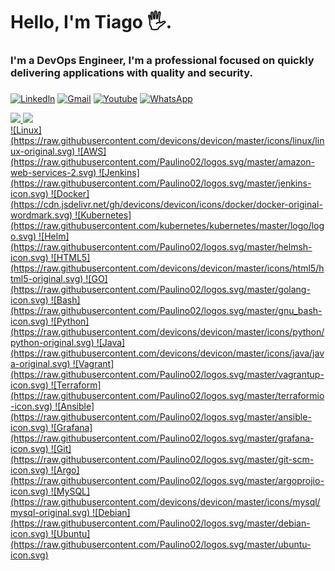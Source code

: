<h1>
Hello, I'm Tiago 🖐️.
  
<h3>
I'm a DevOps Engineer, I'm a professional focused on quickly delivering applications with quality and security.
  
###
[![Linkedln](https://img.shields.io/badge/LinkedIn-0077B5?style=for-the-badge&logo=linkedin&logoColor=white)](https://www.linkedin.com/in/tiago-paulino-390a981aa)
[![Gmail](https://img.shields.io/badge/Gmail-D14836?style=for-the-badge&logo=gmail&logoColor=white)](mailto:tpaulino12000@gmail.com)
[![Youtube](https://img.shields.io/badge/YouTube-FF0000?style=for-the-badge&logo=youtube&logoColor=white)](https://www.youtube.com/channel/UCXVhPYzVMiDyhdfjV6V4oHQ)
[![WhatsApp](https://img.shields.io/badge/WhatsApp-25D366?style=for-the-badge&logo=whatsapp&logoColor=white)](https://wa.me/55081996085598)
<div>
  <a href="https://github.com/Paulino02">
  <img height="180em" src="https://github-readme-stats.vercel.app/api?username=Paulino02&show_icons=true&theme=tokyonight"/>
  <img height="180em" src="https://github-readme-stats.vercel.app/api/top-langs/?username=Paulino02&layout=compact&theme=tokyonight"/>
</div>
![Linux](https://raw.githubusercontent.com/devicons/devicon/master/icons/linux/linux-original.svg)
![AWS](https://raw.githubusercontent.com/Paulino02/logos.svg/master/amazon-web-services-2.svg)
![Jenkins](https://raw.githubusercontent.com/Paulino02/logos.svg/master/jenkins-icon.svg)
![Docker](https://cdn.jsdelivr.net/gh/devicons/devicon/icons/docker/docker-original-wordmark.svg)
![Kubernetes](https://raw.githubusercontent.com/kubernetes/kubernetes/master/logo/logo.svg)
![Helm](https://raw.githubusercontent.com/Paulino02/logos.svg/master/helmsh-icon.svg)
![HTML5](https://raw.githubusercontent.com/devicons/devicon/master/icons/html5/html5-original.svg)
![GO](https://raw.githubusercontent.com/Paulino02/logos.svg/master/golang-icon.svg)
![Bash](https://raw.githubusercontent.com/Paulino02/logos.svg/master/gnu_bash-icon.svg)
![Python](https://raw.githubusercontent.com/devicons/devicon/master/icons/python/python-original.svg)
![Java](https://raw.githubusercontent.com/devicons/devicon/master/icons/java/java-original.svg)
![Vagrant](https://raw.githubusercontent.com/Paulino02/logos.svg/master/vagrantup-icon.svg)
![Terraform](https://raw.githubusercontent.com/Paulino02/logos.svg/master/terraformio-icon.svg)
![Ansible](https://raw.githubusercontent.com/Paulino02/logos.svg/master/ansible-icon.svg)
![Grafana](https://raw.githubusercontent.com/Paulino02/logos.svg/master/grafana-icon.svg)
![Git](https://raw.githubusercontent.com/Paulino02/logos.svg/master/git-scm-icon.svg)
![Argo](https://raw.githubusercontent.com/Paulino02/logos.svg/master/argoprojio-icon.svg)
![MySQL](https://raw.githubusercontent.com/devicons/devicon/master/icons/mysql/mysql-original.svg)
![Debian](https://raw.githubusercontent.com/Paulino02/logos.svg/master/debian-icon.svg)
![Ubuntu](https://raw.githubusercontent.com/Paulino02/logos.svg/master/ubuntu-icon.svg)















